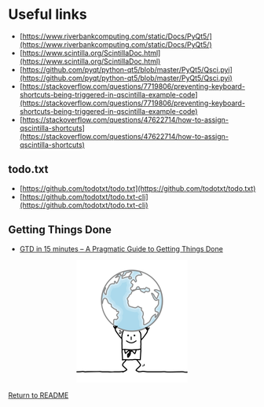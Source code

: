 # Useful links

* [https://www.riverbankcomputing.com/static/Docs/PyQt5/](https://www.riverbankcomputing.com/static/Docs/PyQt5/)
* [https://www.scintilla.org/ScintillaDoc.html](https://www.scintilla.org/ScintillaDoc.html)
* [https://github.com/pyqt/python-qt5/blob/master/PyQt5/Qsci.pyi](https://github.com/pyqt/python-qt5/blob/master/PyQt5/Qsci.pyi)
* [https://stackoverflow.com/questions/7719806/preventing-keyboard-shortcuts-being-triggered-in-qscintilla-example-code](https://stackoverflow.com/questions/7719806/preventing-keyboard-shortcuts-being-triggered-in-qscintilla-example-code)
* [https://stackoverflow.com/questions/47622714/how-to-assign-qscintilla-shortcuts](https://stackoverflow.com/questions/47622714/how-to-assign-qscintilla-shortcuts)

## todo.txt

* [https://github.com/todotxt/todo.txt](https://github.com/todotxt/todo.txt)
* [https://github.com/todotxt/todo.txt-cli](https://github.com/todotxt/todo.txt-cli)

## Getting Things Done

* [GTD in 15 minutes – A Pragmatic Guide to Getting Things Done](https://hamberg.no/gtd/)

<p align="center">
<img src="../docs/images/1375061_width_x_height_226x250.png">
</p>

[Return to README](../README.md)
